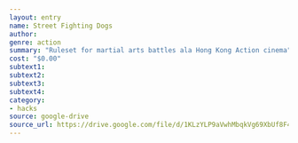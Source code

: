 ```yaml
---
layout: entry 
name: Street Fighting Dogs
author: 
genre: action
summary: "Ruleset for martial arts battles ala Hong Kong Action cinema"
cost: "$0.00"
subtext1: 
subtext2: 
subtext3: 
subtext4: 
category:
- hacks
source: google-drive
source_url: https://drive.google.com/file/d/1KLzYLP9aVwhMbqkVg69XbUf8F4U5AY1t/view
---
```

